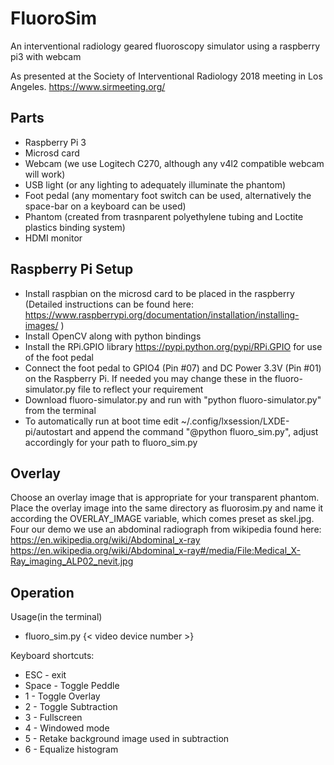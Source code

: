 # FluoroSim
An interventional radiology geared fluoroscopy simulator using a raspberry pi3 with webcam

As presented at the Society of Interventional Radiology 2018 meeting in Los Angeles. 
https://www.sirmeeting.org/

## Parts
* Raspberry Pi 3
* Microsd card
* Webcam (we use Logitech C270, although any v4l2 compatible webcam will work)
* USB light (or any lighting to adequately illuminate the phantom) 
* Foot pedal (any momentary foot switch can be used, alternatively the space-bar on a keyboard can be used)
* Phantom (created from trasnparent polyethylene tubing and Loctite plastics binding system)
* HDMI monitor 

## Raspberry Pi Setup
* Install raspbian on the microsd card to be placed in the raspberry (Detailed instructions can be found here: https://www.raspberrypi.org/documentation/installation/installing-images/ )
* Install OpenCV along with python bindings
* Install the RPi.GPIO library https://pypi.python.org/pypi/RPi.GPIO for use of the foot pedal
* Connect the foot pedal to GPIO4 (Pin #07) and DC Power 3.3V (Pin #01) on the Raspberry Pi. If needed you may change these in the fluoro-simulator.py file to reflect your requirement 
* Download fluoro-simulator.py and run with "python fluoro-simulator.py" from the terminal
* To automatically run at boot time edit ~/.config/lxsession/LXDE-pi/autostart and append the command "@python fluoro_sim.py", adjust accordingly for your path to fluoro_sim.py

## Overlay
Choose an overlay image that is appropriate for your transparent phantom. Place the overlay image into the same directory as fluorosim.py and name it according the OVERLAY_IMAGE variable, which comes preset as skel.jpg. Four our demo we use an abdominal radiograph from wikipedia found here: https://en.wikipedia.org/wiki/Abdominal_x-ray
https://en.wikipedia.org/wiki/Abdominal_x-ray#/media/File:Medical_X-Ray_imaging_ALP02_nevit.jpg

## Operation
Usage(in the terminal)
* fluoro_sim.py {< video device number >}

Keyboard shortcuts:
* ESC - exit
* Space - Toggle Peddle
* 1 - Toggle Overlay
* 2 - Toggle Subtraction
* 3 - Fullscreen
* 4 - Windowed mode
* 5 - Retake background image used in subtraction
* 6 - Equalize histogram




